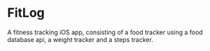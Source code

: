 # FitLog
A fitness tracking iOS app, consisting of a food tracker using a food database api, a weight tracker and a steps tracker.
